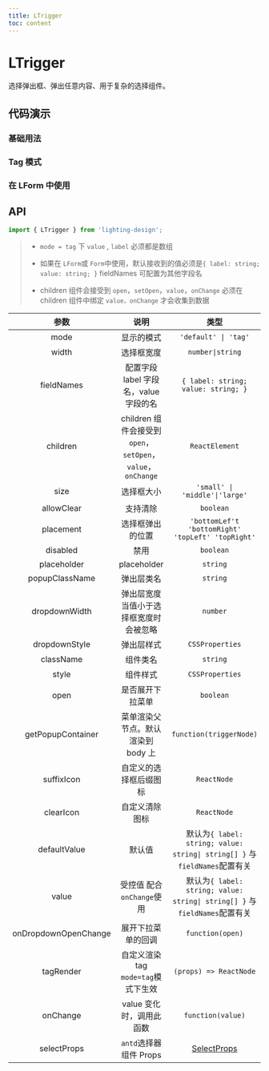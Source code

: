 ```yaml
---
title: LTrigger
toc: content
---
```


# LTrigger

选择弹出框、弹出任意内容、用于复杂的选择组件。

## 代码演示

### 基础用法

<code src='./demos/Demo1.tsx'></code>

### Tag 模式

<code src='./demos/Demo3.tsx' ></code>

### 在 LForm 中使用

<code src='./demos/Demo2.tsx' ></code>

## API

```ts
import { LTrigger } from 'lighting-design';
```

> - `mode = tag` 下 `value` , `label` 必须都是数组
>
> - 如果在 `LForm`或 `Form`中使用，默认接收到的值必须是`{ label: string; value: string; }` fieldNames 可配置为其他字段名
>
> - children 组件会接受到 `open`，`setOpen`，`value`，`onChange` 必须在 children 组件中绑定 `value，onChange` 才会收集到数据

|         参数         |                             说明                             |                                    类型                                    |               默认值                |
| :------------------: | :----------------------------------------------------------: | :------------------------------------------------------------------------: | :---------------------------------: |
|         mode         |                          显示的模式                          |                            `'default' \| 'tag'`                            |             `'default'`             |
|        width         |                          选择框宽度                          |                              `number\|string`                              |                `250`                |
|      fieldNames      |            配置字段 label 字段名，value 字段的名             |                    `{ label: string; value: string; }`                     | `{ label: 'label',value: 'value' }` |
|       children       | children 组件会接受到 `open`，`setOpen`，`value`，`onChange` |                               `ReactElement`                               |                 `-`                 |
|         size         |                          选择框大小                          |                       `'small' \| 'middle'\|'large'`                       |             `'middle'`              |
|      allowClear      |                           支持清除                           |                                 `boolean`                                  |               `true`                |
|      placement       |                       选择框弹出的位置                       |             `'bottomLef't 'bottomRight' 'topLeft' 'topRight'`              |           `'bottomLeft'`            |
|       disabled       |                             禁用                             |                                 `boolean`                                  |               `false`               |
|     placeholder      |                         placeholder                          |                                  `string`                                  |             `'请选择'`              |
|    popupClassName    |                          弹出层类名                          |                                  `string`                                  |                 `-`                 |
|    dropdownWidth     |           弹出层宽度 当值小于选择框宽度时会被忽略            |                                  `number`                                  |                `500`                |
|    dropdownStyle     |                          弹出层样式                          |                              `CSSProperties`                               |                 `-`                 |
|      className       |                           组件类名                           |                                  `string`                                  |                 `-`                 |
|        style         |                           组件样式                           |                              `CSSProperties`                               |                 `-`                 |
|         open         |                       是否展开下拉菜单                       |                                 `boolean`                                  |                 `-`                 |
|  getPopupContainer   |              菜单渲染父节点。默认渲染到 body 上              |                          `function(triggerNode)`                           |        `() => document.body`        |
|      suffixIcon      |                    自定义的选择框后缀图标                    |                                `ReactNode`                                 |                 `-`                 |
|      clearIcon       |                        自定义清除图标                        |                                `ReactNode`                                 |                 `-`                 |
|     defaultValue     |                            默认值                            | 默认为`{ label: string; value: string\| string[] }` 与`fieldNames`配置有关 |                 `-`                 |
|        value         |                  受控值 配合`onChange`使用                   | 默认为`{ label: string; value: string\| string[] }` 与`fieldNames`配置有关 |                 `-`                 |
| onDropdownOpenChange |                      展开下拉菜单的回调                      |                              `function(open)`                              |                 `-`                 |
|      tagRender       |             自定义渲染 tag `mode=tag`模式下生效              |                           `(props) => ReactNode`                           |                 `-`                 |
|       onChange       |                   value 变化时，调用此函数                   |                             `function(value)`                              |                 `-`                 |
|     selectProps      |                    `antd`选择器组件 Props                    |         [SelectProps](https://ant.design/components/select-cn#api)         |                 `-`                 |
